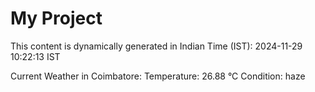 # My Project

This content is dynamically generated in Indian Time (IST): 2024-11-29 10:22:13 IST


Current Weather in Coimbatore:
Temperature: 26.88 °C
Condition: haze
